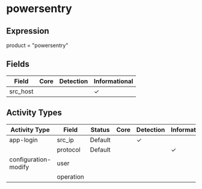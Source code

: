 powersentry
===========

Expression
----------

product = "powersentry"

Fields
------

| Field    | Core | Detection | Informational |
| -------- | ---- | --------- | ------------- |
| src_host |      |           | &#10003;      |

Activity Types
--------------

| Activity Type        | Field     | Status  | Core | Detection | Informational |
| -------------------- | --------- | ------- | ---- | --------- | ------------- |
| app-login            | src_ip    | Default |      | &#10003;  |               |
|                      | protocol  | Default |      |           | &#10003;      |
| configuration-modify | user      |         |      |           |               |
|                      | operation |         |      |           |               |

